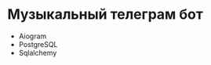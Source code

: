 <h1>Музыкальный телеграм бот</h1>
<ul>
  <li>Aiogram</li>
  <li>PostgreSQL</li>
  <li>Sqlalchemy</li>
</ul>
